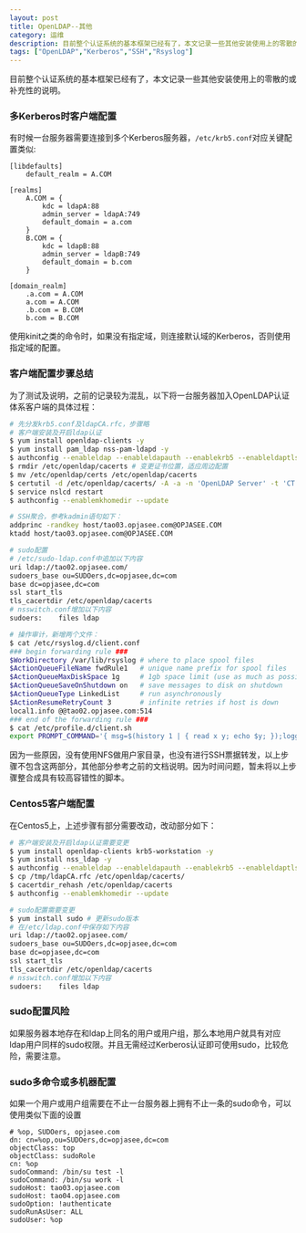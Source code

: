 ```yaml
---
layout: post
title: OpenLDAP--其他
category: 运维
description: 目前整个认证系统的基本框架已经有了，本文记录一些其他安装使用上的零散的或补充性的说明。
tags: ["OpenLDAP","Kerberos","SSH","Rsyslog"]
---
```


目前整个认证系统的基本框架已经有了，本文记录一些其他安装使用上的零散的或补充性的说明。

### 多Kerberos时客户端配置
有时候一台服务器需要连接到多个Kerberos服务器，`/etc/krb5.conf`对应关键配置类似:

```
[libdefaults]
    default_realm = A.COM

[realms]
    A.COM = {
        kdc = ldapA:88
        admin_server = ldapA:749
        default_domain = a.com
    }
    B.COM = {
        kdc = ldapB:88
        admin_server = ldapB:749
        default_domain = b.com
    }

[domain_realm]
    .a.com = A.COM
    a.com = A.COM
    .b.com = B.COM
    b.com = B.COM
```

使用kinit之类的命令时，如果没有指定域，则连接默认域的Kerberos，否则使用指定域的配置。

### 客户端配置步骤总结
为了测试及说明，之前的记录较为混乱，以下将一台服务器加入OpenLDAP认证体系客户端的具体过程：

```sh
# 先分发krb5.conf及ldapCA.rfc，步骤略
# 客户端安装及开启ldap认证
$ yum install openldap-clients -y
$ yum install pam_ldap nss-pam-ldapd -y
$ authconfig --enableldap --enableldapauth --enablekrb5 --enableldaptls --ldapserver="tao02.opjasee.com" --ldapbasedn="dc=opjasee,dc=com" --update
$ rmdir /etc/openldap/cacerts # 变更证书位置，适应周边配置
$ mv /etc/openldap/certs /etc/openldap/cacerts
$ certutil -d /etc/openldap/cacerts/ -A -a -n 'OpenLDAP Server' -t 'CT' -f /etc/openldap/cacerts/password -i /tmp/ldapCA.rfc
$ service nslcd restart
$ authconfig --enablemkhomedir --update

# SSH聚合，参考kadmin语句如下：
addprinc -randkey host/tao03.opjasee.com@OPJASEE.COM
ktadd host/tao03.opjasee.com@OPJASEE.COM

# sudo配置
# /etc/sudo-ldap.conf中追加以下内容
uri ldap://tao02.opjasee.com/
sudoers_base ou=SUDOers,dc=opjasee,dc=com
base dc=opjasee,dc=com
ssl start_tls
tls_cacertdir /etc/openldap/cacerts
# nsswitch.conf增加以下内容
sudoers:    files ldap

# 操作审计，新增两个文件：
$ cat /etc/rsyslog.d/client.conf
### begin forwarding rule ###
$WorkDirectory /var/lib/rsyslog # where to place spool files
$ActionQueueFileName fwdRule1   # unique name prefix for spool files
$ActionQueueMaxDiskSpace 1g     # 1gb space limit (use as much as possible)
$ActionQueueSaveOnShutdown on   # save messages to disk on shutdown
$ActionQueueType LinkedList     # run asynchronously
$ActionResumeRetryCount 3       # infinite retries if host is down
local1.info @@tao02.opjasee.com:514
### end of the forwarding rule ###
$ cat /etc/profile.d/client.sh
export PROMPT_COMMAND='{ msg=$(history 1 | { read x y; echo $y; });logger -p local1.info "[euid=$(whoami)][$(who am i)][$(pwd)]:$msg"; }'
```

因为一些原因，没有使用NFS做用户家目录，也没有进行SSH票据转发，以上步骤不包含这两部分，其他部分参考之前的文档说明。因为时间问题，暂未将以上步骤整合成具有较高容错性的脚本。

### Centos5客户端配置
在Centos5上，上述步骤有部分需要改动，改动部分如下：

```sh
# 客户端安装及开启ldap认证需要变更
$ yum install openldap-clients krb5-workstation -y
$ yum install nss_ldap -y
$ authconfig --enableldap --enableldapauth --enablekrb5 --enableldaptls --ldapserver="tao02.opjasee.com" --ldapbasedn="dc=opjasee,dc=com" --update
$ cp /tmp/ldapCA.rfc /etc/openldap/cacerts/
$ cacertdir_rehash /etc/openldap/cacerts
$ authconfig --enablemkhomedir --update

# sudo配置需要变更
$ yum install sudo # 更新sudo版本
# 在/etc/ldap.conf中保存如下内容
uri ldap://tao02.opjasee.com/
sudoers_base ou=SUDOers,dc=opjasee,dc=com
base dc=opjasee,dc=com
ssl start_tls
tls_cacertdir /etc/openldap/cacerts
# nsswitch.conf增加以下内容
sudoers:    files ldap
```

### sudo配置风险
如果服务器本地存在和ldap上同名的用户或用户组，那么本地用户就具有对应ldap用户同样的sudo权限。并且无需经过Kerberos认证即可使用sudo，比较危险，需要注意。

### sudo多命令或多机器配置
如果一个用户或用户组需要在不止一台服务器上拥有不止一条的sudo命令，可以使用类似下面的设置

```
# %op, SUDOers, opjasee.com
dn: cn=%op,ou=SUDOers,dc=opjasee,dc=com
objectClass: top
objectClass: sudoRole
cn: %op
sudoCommand: /bin/su test -l
sudoCommand: /bin/su work -l
sudoHost: tao03.opjasee.com
sudoHost: tao04.opjasee.com
sudoOption: !authenticate
sudoRunAsUser: ALL
sudoUser: %op
```
